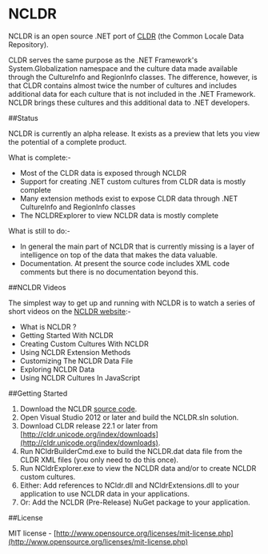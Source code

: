 NCLDR
=====

NCLDR is an open source .NET port of [CLDR](http://cldr.unicode.org/) (the Common Locale Data Repository).

CLDR serves the same purpose as the .NET Framework's System.Globalization namespace and the culture data made available through the CultureInfo and RegionInfo classes. The difference, however, is that CLDR contains almost twice the number of cultures and includes additional data for each culture that is not included in the .NET Framework. NCLDR brings these cultures and this additional data to .NET developers.

##Status

NCLDR is currently an alpha release. It exists as a preview that lets you view the potential of a complete product.

What is complete:-
* Most of the CLDR data is exposed through NCLDR
* Support for creating .NET custom cultures from CLDR data is mostly complete
* Many extension methods exist to expose CLDR data through .NET CultureInfo and RegionInfo classes
* The NCLDRExplorer to view NCLDR data is mostly complete

What is still to do:-
* In general the main part of NCLDR that is currently missing is a layer of intelligence on top of the data that makes the data valuable.
* Documentation. At present the source code includes XML code comments but there is no documentation beyond this.

##NCLDR Videos

The simplest way to get up and running with NCLDR is to watch a series of short videos on the [NCLDR website](http://www.ncldr.com):-

* What is NCLDR ?
* Getting Started With NCLDR
* Creating Custom Cultures With NCLDR
* Using NCLDR Extension Methods
* Customizing The NCLDR Data File
* Exploring NCLDR Data
* Using NCLDR Cultures In JavaScript

##Getting Started

1. Download the NCLDR [source code](http://www.github.com/GuySmithFerrier/NCLDR).
2. Open Visual Studio 2012 or later and build the NCLDR.sln solution.
3. Download CLDR release 22.1 or later from [http://cldr.unicode.org/index/downloads](http://cldr.unicode.org/index/downloads).
4. Run NCldrBuilderCmd.exe to build the NCLDR.dat data file from the CLDR XML files (you only need to do this once).
5. Run NCldrExplorer.exe to view the NCLDR data and/or to create NCLDR custom cultures.
6. Either: Add references to NCldr.dll and NCldrExtensions.dll to your application to use NCLDR data in your applications.
7. Or: Add the NCLDR (Pre-Release) NuGet package to your application.

##License

MIT license - [http://www.opensource.org/licenses/mit-license.php](http://www.opensource.org/licenses/mit-license.php)
